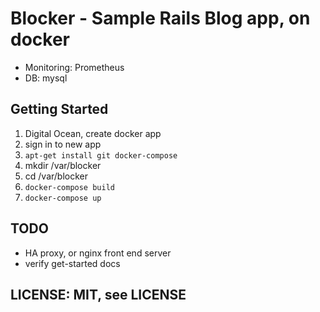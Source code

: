 # Blocker - Sample Rails Blog app, on docker

* Monitoring: Prometheus
* DB: mysql

## Getting Started

1. Digital Ocean, create docker app
2. sign in to new app
3. `apt-get install git docker-compose`
4. mkdir /var/blocker
5. cd /var/blocker
6. `docker-compose build`
7. `docker-compose up`

## TODO

* HA proxy, or nginx front end server
* verify get-started docs

## LICENSE: MIT, see LICENSE
